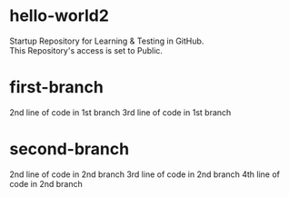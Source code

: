 # hello-world2
Startup Repository for Learning &amp; Testing in GitHub.  
This Repository's access  is set to Public.  
# first-branch
2nd line of code in 1st branch
3rd line of code in 1st branch
# second-branch
2nd line of code in 2nd branch
3rd line of code in 2nd branch
4th line of code in 2nd branch
